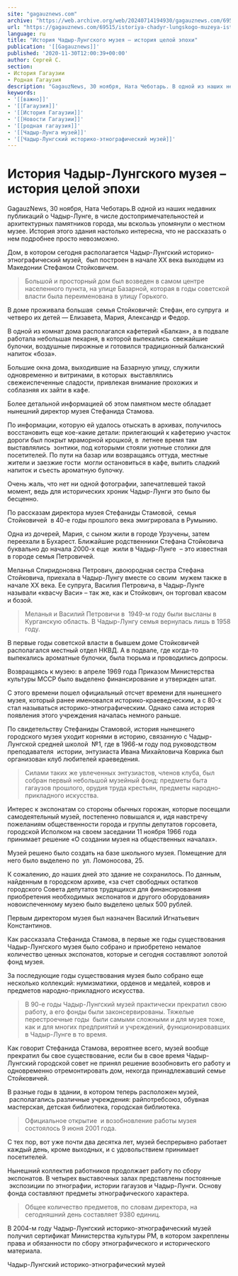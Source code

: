 ```yaml
---
site: "gagauznews.com"
archive: "https://web.archive.org/web/20240714194930/gagauznews.com/69515/istoriya-chadyr-lungskogo-muzeya-istoriya-tseloj-epohi.html"
url: "https://gagauznews.com/69515/istoriya-chadyr-lungskogo-muzeya-istoriya-tseloj-epohi.html"
language: ru
title: "История Чадыр-Лунгского музея – история целой эпохи"
publication: '[[Gagauznews]]'
published: '2020-11-30T12:00:39+00:00'
author: Сергей С.
section:
- История Гагаузии
- Родная Гагаузия
description: "GagauzNews, 30 ноября, Ната Чеботарь. В одной из наших недавних публикаций о Чадыр-Лунге, в числе достопримечательностей и архитектурных памятников города, мы вскользь упомянули о местном музее. История этого здания настолько интересна, что не рассказать о нем подробнее просто невозможно. Дом, в котором сегодня располагается Чадыр-Лунгский историко-этнографический музей, был построен в начале ХХ века выходцем из Македонии Стефаном Стойковичем. Большой и просторный дом был возведен в самом центре населенного пункта, на улице Базарной, которая в годы советской власти была переименована в улицу Горького. В доме проживала большая семья Стойковичей: Стефан, его супруга и четверо их детей — Елизавета, Мария, Александр и […]"
keywords:
- '[[важно]]'
- '[[Гагаузия]]'
- '[[История Гагаузии]]'
- '[[Новости Гагаузии]]'
- '[[родная гагаузия]]'
- '[[Чадыр-Лунга музей]]'
- '[[Чадыр-Лунгский историко-этнографический музей]]'
---
```


# История Чадыр-Лунгского музея – история целой эпохи

GagauzNews, 30 ноября, Ната Чеботарь.В одной из наших недавних публикаций о Чадыр-Лунге, в числе достопримечательностей и архитектурных памятников города, мы вскользь упомянули о местном музее. История этого здания настолько интересна, что не рассказать о нем подробнее просто невозможно.

Дом, в котором сегодня располагается Чадыр-Лунгский историко-этнографический музей,  был построен в начале ХХ века выходцем из Македонии Стефаном Стойковичем.

> Большой и просторный дом был возведен в самом центре населенного пункта, на улице Базарной, которая в годы советской власти была переименована в улицу Горького.

В доме проживала большая  семья Стойковичей: Стефан, его супруга  и четверо их детей — Елизавета, Мария, Александр и Федор.

В одной из комнат дома располагался кафетерий «Балкан», а в подвале работала небольшая пекарня, в которой выпекались  свежайшие булочки, воздушные пирожные и готовился традиционный балканский напиток «боза».

Большие окна дома, выходившие на Базарную улицу, служили одновременно и витринами, в которых  выставлялись свежеиспеченные сладости, привлекая внимание прохожих и соблазняя их зайти в кафе.

Более детальной информацией об этом памятном месте обладает нынешний директор музея Стефанида Стамова.

По информации, которую ей удалось отыскать в архивах, получилось восстановить еще кое-какие детали: прилегающий к кафетерию участок дороги был покрыт мраморной крошкой, в  летнее время там выставлялись  зонтики, под которыми стояли уютные столики для посетителей. По пути на базар или возвращаясь оттуда, местные жители и заезжие гости  могли остановиться в кафе, выпить сладкий напиток и съесть ароматную булочку.

Очень жаль, что нет ни одной фотографии, запечатлевшей такой момент, ведь для исторических хроник Чадыр-Лунги это было бы бесценно.

По рассказам директора музея Стефаниды Стамовой,  семья Стойковичей  в 40-е годы прошлого века эмигрировала в Румынию.

Одна из дочерей, Мария, с сыном жили в городе Урзучены, затем переехали в Бухарест. Ближайшие родственники Стефана Стойковича буквально до начала 2000-х еще  жили в Чадыр-Лунге  – это известная в городе семья Петровичей.

Меланья Спиридоновна Петрович, двоюродная сестра Стефана Стойковича, приехала в Чадыр-Лунгу вместе со своим  мужем также в начале ХХ века. Ее супруга, Василия Петровича, в Чадыр-Лунге называли «квасчу Васи» – так же, как и Стойкович, он торговал квасом и бозой.

> Меланья и Василий Петровичи в  1949-м году были высланы в Курганскую область. В Чадыр-Лунгу семья вернулась лишь в 1958 году.

В первые годы советской власти в бывшем доме Стойковичей располагался местный отдел НКВД. А в подвале, где когда-то выпекались ароматные булочки, была тюрьма и проводились допросы.

Возвращаясь к музею: в апреле 1969 года Приказом Министерства культуры МССР было выделено финансирование и утвержден штат.

С этого времени пошел официальный отсчет времени для нынешнего музея, который ранее именовался историко-краеведческим, а с 80-х стал называться историко-этнографическим. Однако сама история появления этого учреждения началась немного раньше.

По свидетельству Стефаниды Стамовой, история нынешнего городского музея уходит корнями в историю, связанную с Чадыр-Лунгской средней школой  №1, где в 1966-м году под руководством преподавателя  истории, энтузиаста Ивана Михайловича Коврика был  организован клуб любителей краеведения.

> Силами таких же увлеченных энтузиастов, членов клуба, был собран первый небольшой музейный фонд: предметы быта гагаузов прошлого, орудия труда крестьян, предметы народно-прикладного искусства.

Интерес к экспонатам со стороны обычных горожан, которые посещали самодеятельный музей, постепенно повышался и, идя навстречу пожеланиям общественности города и группы депутатов горсовета, городской Исполком на своем заседании 11 ноября 1966 года принимает решение «О создании музея на общественных началах».

Музей решено было создать на базе школьного музея. Помещение для него было выделено по  ул. Ломоносова, 25.

К сожалению, до наших дней это здание не сохранилось. По данным, найденным в городском архиве, «за счет свободных остатков городского Совета депутатов трудящихся для финансирования приобретения необходимых экспонатов и другого оборудования» новоиспеченному музею было выделено целых 500 рублей.

Первым директором музея был назначен Василий Игнатьевич Константинов.

Как рассказала Стефанида Стамова, в первые же годы существования Чадыр-Лунгского музея было собрано и приобретено немалое количество ценных экспонатов, которые и сегодня составляют золотой фонд музея.

За последующие годы существования музея было собрано еще несколько коллекций: нумизматики, орденов и медалей, ковров и предметов народно-прикладного искусства.

> В 90-е годы Чадыр-Лунгский музей практически прекратил свою работу, а его фонды были законсервированы. Тяжелые перестроечные годы  были самыми сложными и для музея тоже, как и для многих предприятий и учреждений, функционировавших в Чадыр-Лунге в то время.

Как говорит Стефанида Стамова, вероятнее всего, музей вообще прекратил бы свое существование, если бы в свое время Чадыр-Лунгский городской совет не принял решение возобновить его работу и одновременно отремонтировать дом, некогда принадлежавший семье Стойковичей.

В разные годы в здании, в котором теперь расположен музей,  располагались различные учреждения: райпотребсоюз, обувная мастерская, детская библиотека, городская библиотека.

> Официальное открытие  и возобновление работы музея состоялось 9 июня 2001 года.

С тех пор, вот уже почти два десятка лет, музей беспрерывно работает каждый день, кроме выходных, и с удовольствием принимает посетителей.

Нынешний коллектив работников продолжает работу по сбору экспонатов. В четырех выставочных залах представлены постоянные  экспозиции по этнографии, истории гагаузов и Чадыр-Лунги. Основу фонда составляют предметы этнографического характера.

> Общее количество предметов, по словам директора, на сегодняшний день составляет 9380 единиц.

В 2004-м году Чадыр-Лунгский историко-этнографический музей получил сертификат Министерства культуры РМ, в котором закреплены права и обязанности по сбору этнографического и исторического материала.

Чадыр-Лунгский историко-этнографический музей